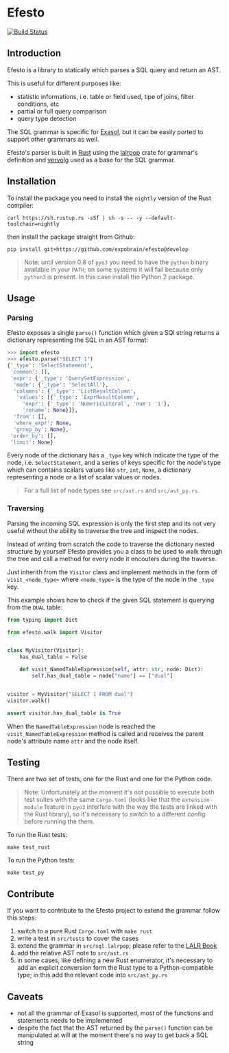 # Efesto

[![Build Status](https://travis-ci.org/expobrain/efesto.svg?branch=master)](https://travis-ci.org/expobrain/efesto)

## Introduction

Efesto is a library to statically which parses a SQL query and return an AST.

This is useful for different purposes like:

- statistic informations, i.e. table or field used, tipe of joins, filter conditions, etc
- partial or full query comparison
- query type detection

The SQL grammar is specific for [Exasol](https://www.exasol.com/en/), but it can be easily ported to support other grammars as well.

Efesto's parser is built in [Rust](https://www.rust-lang.org/) using the [lalrpop](https://github.com/lalrpop/lalrpop) crate for grammar's definition and [vervolg](https://github.com/hmwill/vervolg) used as a base for the SQL grammar.

## Installation

To install the package you need to install the `nightly` version of the Rust compiler:

```shell
curl https://sh.rustup.rs -sSf | sh -s -- -y --default-toolchain=nightly
```

then install the package straight from Github:

```shell
pip install git+https://github.com/expobrain/efesto@develop
```

> Note: until version 0.8 of `pyo3` you need to have the `python` binary available in your `PATH`; on some systems it will fail because only `python3` is present. In this case install the Python 2 package.

## Usage

### Parsing

Efesto exposes a single `parse()` function which given a SQl string returns a dictionary representing the SQL in an AST format:

```python
>>> import efesto
>>> efesto.parse("SELECT 1")
{'_type': 'SelectStatement',
 'common': [],
 'expr': {'_type': 'QuerySetExpression',
  'mode': {'_type': 'SelectAll'},
  'columns': {'_type': 'ListResultColumn',
   'values': [{'_type': 'ExprResultColumn',
     'expr': {'_type': 'NumericLiteral', 'num': '1'},
     'rename': None}]},
  'from': [],
  'where_expr': None,
  'group_by': None},
 'order_by': [],
 'limit': None}
```

Every node of the dictionary has a `_type` key which indicate the type of the node, i.e. `SelectStatement`, and a series of keys specific for the node's type which can contains scalars values like `str`, `int`, `None`, a dictionary representing a node or a list of scalar values or nodes.

> For a full list of node types see `src/ast.rs` and `src/ast_py.rs`.

### Traversing

Parsing the incoming SQL expression is only the first step and its not very useful without the ability to traverse the tree and inspect the nodes.

Instead of writing from scratch the code to traverse the dictionary nested structure by yourself Efesto provides you a class to be used to walk through the tree and call a method for every node it encouters during the traverse.

Just inherith from the `Visitor` class and implement methods in the form of `visit_<node_type>` where `<node_type>` is the type of the node in the `_type` key.

This example shows how to check if the given SQL statement is querying from the `DUAL` table:

```python
from typing import Dict

from efesto.walk import Visitor


class MyVisitor(Visitor):
    has_dual_table = False

    def visit_NamedTableExpression(self, attr: str, node: Dict):
        self.has_dual_table = node["name"] == ["dual"]


visitor = MyVisitor("SELECT 1 FROM dual")
visitor.walk()

assert visitor.has_dual_table is True
```

When the `NamedTableExpression` node is reached the `visit_NamedTableExpression` method is called and receives the parent node's attribute name `attr` and the node itself.

## Testing

There are two set of tests, one for the Rust and one for the Python code.

> Note: Unfortunately at the moment it's not possible to execute both test suites with the same `Cargo.toml` (looks like that the `extension-module` feature in `pyo3` interfere with the way the tests are linked with the Rust library), so it's necessary to switch to a different config before running the them.

To run the Rust tests:

```shell
make test_rust
```

To run the Python tests:

```shell
make test_py
```

## Contribute

If you want to contribute to the Efesto project to extend the grammar follow this steps:

1. switch to a pure Rust `Cargo.toml` with `make rust`
1. write a test in `src/tests` to cover the cases
1. extend the grammar in `src/sql.lalrpop`; please refer to the [LALR Book](http://lalrpop.github.io/lalrpop/)
1. add the relative AST note to `src/ast.rs`
1. in some cases, like defining a new Rust enumerator, it's necessary to add an explicit conversion form the Rust type to a Python-compatible type; in this add the relevant code into `src/ast_py.rs`

## Caveats

- not all the grammar of Exasol is supported, most of the functions and statements needs to be implemented
- despite the fact that the AST returned by the `parse()` function can be manipulated at will at the moment there's no way to get back a SQL string
